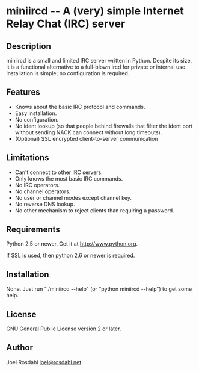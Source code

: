 miniircd -- A (very) simple Internet Relay Chat (IRC) server
============================================================

Description
-----------

miniircd is a small and limited IRC server written in Python. Despite its size,
it is a functional alternative to a full-blown ircd for private or internal
use. Installation is simple; no configuration is required.

Features
--------

* Knows about the basic IRC protocol and commands.
* Easy installation.
* No configuration.
* No ident lookup (so that people behind firewalls that filter the ident port
  without sending NACK can connect without long timeouts).
* (Optional) SSL encrypted client-to-server communication

Limitations
-----------

* Can't connect to other IRC servers.
* Only knows the most basic IRC commands.
* No IRC operators.
* No channel operators.
* No user or channel modes except channel key.
* No reverse DNS lookup.
* No other mechanism to reject clients than requiring a password.

Requirements
------------

Python 2.5 or newer. Get it at http://www.python.org.

If SSL is used, then python 2.6 or newer is required.

Installation
------------

None. Just run "./miniircd --help" (or "python miniircd --help") to get some
help.

License
-------

GNU General Public License version 2 or later.

Author
------

Joel Rosdahl <joel@rosdahl.net>
